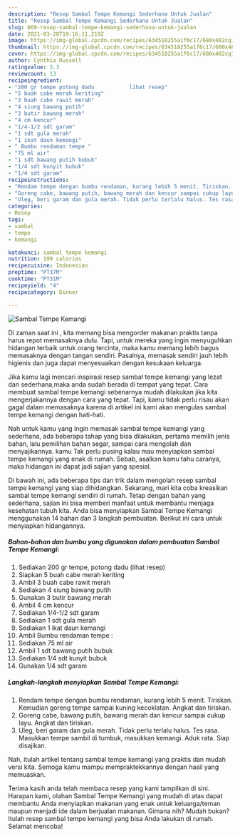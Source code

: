 ```yaml
---
description: "Resep Sambal Tempe Kemangi Sederhana Untuk Jualan"
title: "Resep Sambal Tempe Kemangi Sederhana Untuk Jualan"
slug: 669-resep-sambal-tempe-kemangi-sederhana-untuk-jualan
date: 2021-03-28T19:16:11.219Z
image: https://img-global.cpcdn.com/recipes/634518255a1f6c17/680x482cq70/sambal-tempe-kemangi-foto-resep-utama.jpg
thumbnail: https://img-global.cpcdn.com/recipes/634518255a1f6c17/680x482cq70/sambal-tempe-kemangi-foto-resep-utama.jpg
cover: https://img-global.cpcdn.com/recipes/634518255a1f6c17/680x482cq70/sambal-tempe-kemangi-foto-resep-utama.jpg
author: Cynthia Russell
ratingvalue: 3.3
reviewcount: 13
recipeingredient:
- "200 gr tempe potong dadu           lihat resep"
- "5 buah cabe merah keriting"
- "3 buah cabe rawit merah"
- "4 siung bawang putih"
- "3 butir bawang merah"
- "4 cm kencur"
- "1/4-1/2 sdt garam"
- "1 sdt gula merah"
- "1 ikat daun kemangi"
- " Bumbu rendaman tempe "
- "75 ml air"
- "1 sdt bawang putih bubuk"
- "1/4 sdt kunyit bubuk"
- "1/4 sdt garam"
recipeinstructions:
- "Rendam tempe dengan bumbu rendaman, kurang lebih 5 menit. Tiriskan. Kemudian goreng tempe sampai kuning kecoklatan. Angkat dan tiriskan."
- "Goreng cabe, bawang putih, bawang merah dan kencur sampai cukup layu. Angkat dan tiriskan."
- "Uleg, beri garam dan gula merah. Tidak perlu terlalu halus. Tes rasa. Masukkan tempe sambil di tumbuk, masukkan kemangi. Aduk rata. Siap disajikan."
categories:
- Resep
tags:
- sambal
- tempe
- kemangi

katakunci: sambal tempe kemangi 
nutrition: 199 calories
recipecuisine: Indonesian
preptime: "PT37M"
cooktime: "PT31M"
recipeyield: "4"
recipecategory: Dinner

---
```



![Sambal Tempe Kemangi](https://img-global.cpcdn.com/recipes/634518255a1f6c17/680x482cq70/sambal-tempe-kemangi-foto-resep-utama.jpg)

Di zaman  saat ini , kita memang bisa mengorder makanan praktis tanpa harus repot memasaknya dulu. Tapi, untuk mereka yang ingin menyuguhkan hidangan terbaik untuk orang tercinta, maka kamu memang lebih bagus memasaknya dengan tangan sendiri. Pasalnya, memasak sendiri jauh lebih higienis dan juga dapat menyesuaikan dengan kesukaan keluarga.

Jika kamu lagi mencari inspirasi resep sambal tempe kemangi yang lezat dan sederhana,maka anda sudah berada di tempat yang tepat. Cara membuat sambal tempe kemangi  sebenarnya mudah dilakukan jika kita mengerjakannya dengan cara yang tepat. Tapi, kamu tidak perlu risau akan gagal dalam memasaknya 
karena di artikel ini kami akan mengulas sambal tempe kemangi dengan hati-hati.  



Nah untuk kamu yang ingin memasak sambal tempe kemangi yang sederhana, ada beberapa tahap yang bisa dilakukan, pertama memilih jenis bahan, lalu pemilihan bahan segar, sampai cara mengolah dan menyajikannya. kamu Tak perlu pusing kalau mau menyiapkan sambal tempe kemangi yang enak di rumah. Sebab, asalkan kamu  tahu caranya, maka hidangan ini dapat jadi sajian yang spesial.

Di bawah ini, ada beberapa tips dan trik dalam mengolah resep sambal tempe kemangi yang siap dihidangkan. Sekarang, mari kita coba kreasikan sambal tempe kemangi sendiri di rumah. Tetap dengan bahan yang sederhana, sajian ini bisa memberi manfaat untuk membantu menjaga kesehatan tubuh kita. Anda bisa menyiapkan Sambal Tempe Kemangi menggunakan 14 bahan dan 3 langkah pembuatan. Berikut ini cara untuk menyiapkan hidangannya.

<!--inarticleads1-->

##### Bahan-bahan dan bumbu yang digunakan dalam pembuatan Sambal Tempe Kemangi:

1. Sediakan 200 gr tempe, potong dadu           (lihat resep)
1. Siapkan 5 buah cabe merah keriting
1. Ambil 3 buah cabe rawit merah
1. Sediakan 4 siung bawang putih
1. Gunakan 3 butir bawang merah
1. Ambil 4 cm kencur
1. Sediakan 1/4-1/2 sdt garam
1. Sediakan 1 sdt gula merah
1. Sediakan 1 ikat daun kemangi
1. Ambil  Bumbu rendaman tempe :
1. Sediakan 75 ml air
1. Ambil 1 sdt bawang putih bubuk
1. Sediakan 1/4 sdt kunyit bubuk
1. Gunakan 1/4 sdt garam




<!--inarticleads2-->

##### Langkah-langkah menyiapkan Sambal Tempe Kemangi:

1. Rendam tempe dengan bumbu rendaman, kurang lebih 5 menit. Tiriskan. Kemudian goreng tempe sampai kuning kecoklatan. Angkat dan tiriskan.
1. Goreng cabe, bawang putih, bawang merah dan kencur sampai cukup layu. Angkat dan tiriskan.
1. Uleg, beri garam dan gula merah. Tidak perlu terlalu halus. Tes rasa. Masukkan tempe sambil di tumbuk, masukkan kemangi. Aduk rata. Siap disajikan.




Nah, itulah artikel tentang  sambal tempe kemangi  yang praktis dan mudah versi kita. Semoga kamu mampu mempraktekkannya dengan hasil yang memuaskan. 

Terima kasih anda telah membaca resep yang kami tampilkan di sini. Harapan kami, olahan  Sambal Tempe Kemangi yang mudah di atas dapat membantu Anda menyiapkan makanan yang enak untuk keluarga/teman maupun menjadi ide dalam berjualan makanan. Gimana nih? Mudah bukan? Itulah resep sambal tempe kemangi yang bisa Anda lakukan di rumah. Selamat mencoba!


